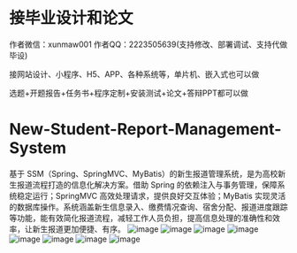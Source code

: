 # 接毕业设计和论文
作者微信：xunmaw001  作者QQ：2223505639(支持修改、部署调试、支持代做毕设)

接网站设计、小程序、H5、APP、各种系统等，单片机、嵌入式也可以做

选题+开题报告+任务书+程序定制+安装测试+论文+答辩PPT都可以做
# New-Student-Report-Management-System
基于 SSM（Spring、SpringMVC、MyBatis）的新生报道管理系统，是为高校新生报道流程打造的信息化解决方案。借助 Spring 的依赖注入与事务管理，保障系统稳定运行；SpringMVC 高效处理请求，提供良好交互体验；MyBatis 实现灵活的数据库操作。系统涵盖新生信息录入、缴费情况查询、宿舍分配、报道进度跟踪等功能，能有效简化报道流程，减轻工作人员负担，提高信息处理的准确性和效率，让新生报道更加便捷、有序。 
![image](https://github.com/user-attachments/assets/3acca4e6-d788-4f5d-818b-179c05044c9f)
![image](https://github.com/user-attachments/assets/a47ca878-0aa5-448e-8009-37dde2b7760d)
![image](https://github.com/user-attachments/assets/0b632c2f-8cae-4e60-b20e-93aa5a534a9b)
![image](https://github.com/user-attachments/assets/79a3fb9e-b0a1-41f1-b86a-2b56df0485d0)
![image](https://github.com/user-attachments/assets/c3015d37-e924-4997-91b9-0672467a0709)
![image](https://github.com/user-attachments/assets/76922370-dd67-48ce-bba0-00fcf94151d1)
![image](https://github.com/user-attachments/assets/bb294965-f9f3-4f90-b118-256837a90a80)
![image](https://github.com/user-attachments/assets/5794562d-dee6-4b25-b001-c876a6ec1a19)
